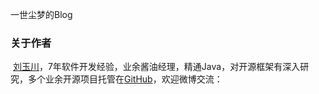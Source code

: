 
一世尘梦的Blog


<h3 id="-">关于作者</h3>
<p>
  <a href="http://weibo.com/viplycos" target="_blank">刘玉川</a>，7年软件开发经验，业余酱油经理，精通Java，对开源框架有深入研究，多个业余开源项目托管在<a href="https://github.com/liuyuchuan" target="_blank">GitHub</a>，欢迎微博交流：</p>



